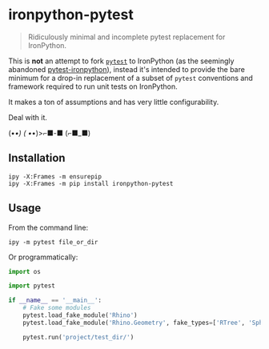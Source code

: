 # ironpython-pytest

> Ridiculously minimal and incomplete pytest replacement for IronPython.

This is **not** an attempt to fork [`pytest`](https://docs.pytest.org/) to IronPython (as the seemingly abandoned [pytest-ironpython](https://bitbucket.org/dahlia/pytest-ironpython/)), instead it's intended to provide the bare minimum for a drop-in replacement of a subset of `pytest` conventions and framework required to run unit tests on IronPython.

It makes a ton of assumptions and has very little configurability.

Deal with it.

(•_•) ( •_•)>⌐■-■ (⌐■_■)

## Installation

    ipy -X:Frames -m ensurepip
    ipy -X:Frames -m pip install ironpython-pytest 

## Usage

From the command line:

    ipy -m pytest file_or_dir

Or programmatically:

```python
import os

import pytest

if __name__ == '__main__':
    # Fake some modules
    pytest.load_fake_module('Rhino')
    pytest.load_fake_module('Rhino.Geometry', fake_types=['RTree', 'Sphere', 'Point3d'])

    pytest.run('project/test_dir/')
```
